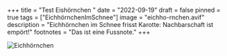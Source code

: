 +++
title = "Test Eishörnchen "
date = "2022-09-19"
draft = false
pinned = true
tags = ["EichhörnchenImSchnee"]
image = "eichho-rnchen.avif"
description = "Eichhörnchen im Schnee frisst Karotte: Nachbarschaft ist empört!"
footnotes = "Das ist eine Fussnote."
+++


![](eichho-rnchen.avif "Eichhörnchen ")

![]()